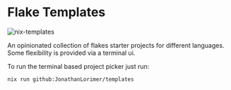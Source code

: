 # Flake Templates

![nix-templates](https://user-images.githubusercontent.com/32466011/218349988-10e02013-ab28-4f79-8531-484d737cb8ad.gif)


An opinionated collection of flakes starter projects for different languages. Some flexibility is provided via a terminal ui.

To run the terminal based project picker just run:

```bash
nix run github:JonathanLorimer/templates
```
